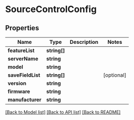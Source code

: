 # SourceControlConfig

## Properties
Name | Type | Description | Notes
------------ | ------------- | ------------- | -------------
**featureList** | **string[]** |  | 
**serverName** | **string** |  | 
**model** | **string** |  | 
**saveFieldList** | **string[]** |  | [optional] 
**version** | **string** |  | 
**firmware** | **string** |  | 
**manufacturer** | **string** |  | 

[[Back to Model list]](../README.md#documentation-for-models) [[Back to API list]](../README.md#documentation-for-api-endpoints) [[Back to README]](../README.md)



